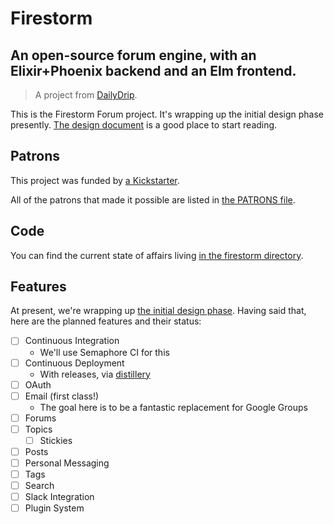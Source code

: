 # Firestorm
## An open-source forum engine, with an Elixir+Phoenix backend and an Elm frontend.
> A project from [DailyDrip](https://www.dailydrip.com).

This is the Firestorm Forum project.  It's wrapping up the initial design phase
presently.  [The design document](design/README.md) is a good place to start
reading.

## Patrons

This project was funded by [a
Kickstarter](https://www.kickstarter.com/projects/1003377429/firestorm-an-open-source-forum-in-phoenix-from-eli).

All of the patrons that made it possible are listed in [the PATRONS
file](PATRONS.md).

## Code

You can find the current state of affairs living [in the firestorm
directory](./firestorm).

## Features

At present, we're wrapping up [the initial design phase](design/README.md). Having
said that, here are the planned features and their status:

- [ ] Continuous Integration
  - We'll use Semaphore CI for this
- [ ] Continuous Deployment
  - With releases, via [distillery](https://github.com/bitwalker/distillery)
- [ ] OAuth
- [ ] Email (first class!)
  - The goal here is to be a fantastic replacement for Google Groups
- [ ] Forums
- [ ] Topics
  - [ ] Stickies
- [ ] Posts
- [ ] Personal Messaging
- [ ] Tags
- [ ] Search
- [ ] Slack Integration
- [ ] Plugin System
